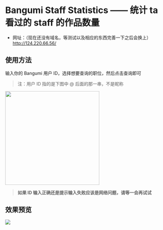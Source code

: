 # Bangumi Staff Statistics —— 统计 ta 看过的 staff 的作品数量

- 网址：（现在还没有域名，等测试以及相应的东西完善一下之后会换上）
http://124.220.66.56/

## 使用方法

输入你的 Bangumi 用户 ID，选择想要查询的职位，然后点击查询即可

>注：用户 ID 指的是下图中 @ 后面的那一串，不是昵称

<img src="https://pic.imgdb.cn/item/66fbf284f21886ccc00a69bb.jpg" style="width:300px;"/>

> **如果 ID 输入正确还是提示输入失败应该是网络问题，请等一会再试试**

## 效果预览

![](https://pic.imgdb.cn/item/66fbee6ef21886ccc00649f5.png)